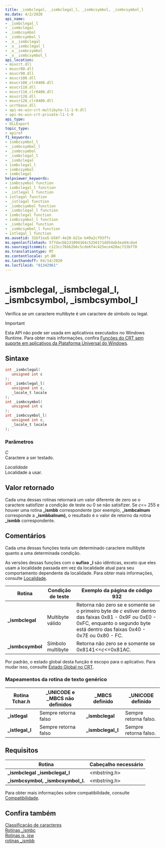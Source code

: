 ```yaml
---
title: _ismbclegal, _ismbclegal_l, _ismbcsymbol, _ismbcsymbol_l
ms.date: 4/2/2020
api_name:
- _ismbclegal_l
- _ismbclegal
- _ismbcsymbol
- _ismbcsymbol_l
- _o__ismbclegal
- _o__ismbclegal_l
- _o__ismbcsymbol
- _o__ismbcsymbol_l
api_location:
- msvcrt.dll
- msvcr80.dll
- msvcr90.dll
- msvcr100.dll
- msvcr100_clr0400.dll
- msvcr110.dll
- msvcr110_clr0400.dll
- msvcr120.dll
- msvcr120_clr0400.dll
- ucrtbase.dll
- api-ms-win-crt-multibyte-l1-1-0.dll
- api-ms-win-crt-private-l1-1-0
api_type:
- DLLExport
topic_type:
- apiref
f1_keywords:
- ismbcsymbol_l
- _ismbcsymbol_l
- _ismbcsymbol
- _ismbclegal_l
- _ismbclegal
- ismbclegal_l
- ismbcsymbol
- ismbclegal
helpviewer_keywords:
- ismbcsymbol function
- ismbclegal_l function
- _istlegal_l function
- istlegal function
- _istlegal function
- _ismbcsymbol function
- _ismbclegal_l function
- ismbclegal function
- ismbcsymbol_l function
- _ismbclegal function
- _ismbcsymbol_l function
- istlegal_l function
ms.assetid: 31bf1ea5-b56f-4e28-b21e-b49a2cf93ffc
ms.openlocfilehash: 5f7dacbb131094164c5256171dd54ab3ea94cda4
ms.sourcegitcommit: c123cc76bb2b6c5cde6f4c425ece420ac733bf70
ms.translationtype: MT
ms.contentlocale: pt-BR
ms.lasthandoff: 04/14/2020
ms.locfileid: "81342961"
---
```

# <a name="_ismbclegal-_ismbclegal_l-_ismbcsymbol-_ismbcsymbol_l"></a>_ismbclegal, _ismbclegal_l, _ismbcsymbol, _ismbcsymbol_l

Verifica se um caractere multibyte é um caractere de símbolo ou legal.

> [!IMPORTANT]
> Esta API não pode ser usada em aplicativos executados no Windows Runtime. Para obter mais informações, confira [Funções do CRT sem suporte em aplicativos da Plataforma Universal do Windows](../../cppcx/crt-functions-not-supported-in-universal-windows-platform-apps.md).

## <a name="syntax"></a>Sintaxe

```C
int _ismbclegal(
   unsigned int c
);
int _ismbclegal_l(
   unsigned int c,
   _locale_t locale
);
int _ismbcsymbol(
   unsigned int c
);
int _ismbcsymbol_l(
   unsigned int c,
   _locale_t locale
);
```

### <a name="parameters"></a>Parâmetros

*C*<br/>
Caractere a ser testado.

*Localidade*<br/>
Localidade a usar.

## <a name="return-value"></a>Valor retornado

Cada uma dessas rotinas retornará um valor diferente de zero se o caractere satisfizer a condição de teste ou 0 se não satisfizer. Se *c*<= 255 e houver uma rotina **_ismbb** correspondente (por exemplo, **_ismbcalnum** corresponde a **_ismbbalnum),** o resultado é o valor de retorno da rotina **_ismbb** correspondente.

## <a name="remarks"></a>Comentários

Cada uma dessas funções testa um determinado caractere multibyte quanto a uma determinada condição.

As versões dessas funções com o **sufixo _l** são idênticas, exceto que eles usam a localidade passada em vez da localidade atual para seu comportamento dependente da localidade. Para obter mais informações, consulte [Localidade](../../c-runtime-library/locale.md).

|Rotina|Condição de teste|Exemplo da página de código 932|
|-------------|--------------------|---------------------------|
|**_ismbclegal**|Multibyte válido|Retorna não zero se e somente se o primeiro byte de *c* estiver dentro das faixas 0x81 - 0x9F ou 0xE0 - 0xFC, enquanto o segundo byte está dentro das faixas 0x40 - 0x7E ou 0x80 - FC.|
|**_ismbcsymbol**|Símbolo multibyte|Retorna não zero se e somente se 0x8141<=*c*<=0x81AC.|

Por padrão, o estado global desta função é escopo para o aplicativo. Para mudar isso, consulte [Estado Global no CRT](../global-state.md).

### <a name="generic-text-routine-mappings"></a>Mapeamentos da rotina de texto genérico

|Rotina Tchar.h|_UNICODE e _MBCS não definidos|_MBCS definido|_UNICODE definido|
|---------------------|--------------------------------------|--------------------|-----------------------|
|**_istlegal**|Sempre retorna falso|**_ismbclegal**|Sempre retorna falso.|
|**_istlegal_l**|Sempre retorna falso|**_ismbclegal_l**|Sempre retorna falso.|

## <a name="requirements"></a>Requisitos

|Rotina|Cabeçalho necessário|
|-------------|---------------------|
|**_ismbclegal** **_ismbclegal_l**|\<mbstring.h>|
|**_ismbcsymbol,** **_ismbcsymbol_l.**|\<mbstring.h>|

Para obter mais informações sobre compatibilidade, consulte [Compatibilidade](../../c-runtime-library/compatibility.md).

## <a name="see-also"></a>Confira também

[Classificação de caracteres](../../c-runtime-library/character-classification.md)<br/>
[Rotinas _ismbc](../../c-runtime-library/ismbc-routines.md)<br/>
[Rotinas is, isw](../../c-runtime-library/is-isw-routines.md)<br/>
[rotinas _ismbb](../../c-runtime-library/ismbb-routines.md)<br/>
